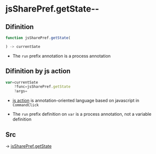 # jsSharePref.getState--

## Difinition

```js.js
function jsSharePref.getState(

) -> currentSate
```

- The `run` prefix annotation is a process annotation


## Difinition by js action

```js.js
var=currentSate
	?func=jsSharePref.getState
	?args=

```

- [js action](#) is annotation-oriented language based on javascript in `CommandClick`

- The `run` prefix definition on `var` is a process annotation, not a variable definition

## Src

-> [jsSharePref.getState](https://github.com/puutaro/CommandClick/blob/master/app/src/main/java/com/puutaro/commandclick/fragment_lib/terminal_fragment/js_interface/system/JsSharePref.kt#L29)


